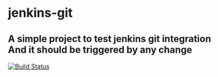 # jenkins-git
A simple project to test jenkins git integration
And it should be triggered by any change
----
[![Build Status](http://localhost:8080/buildStatus/icon?job=libraries)](http://localhost:8080/job/libraries/)
